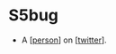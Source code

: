 # S5bug

- A [[person]] on [[twitter]].

[//begin]: # "Autogenerated link references for markdown compatibility"
[person]: person "Person"
[twitter]: twitter "Twitter"
[//end]: # "Autogenerated link references"